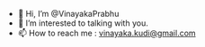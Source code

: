 - 👋 Hi, I’m @VinayakaPrabhu
- 👀 I’m interested to talking with you.
- 📫 How to reach me : vinayaka.kudi@gmail.com

<!---
VinayakaPrabhu/VinayakaPrabhu is a ✨ special ✨ repository because its `README.md` (this file) appears on your GitHub profile.
You can click the Preview link to take a look at your changes.
--->
